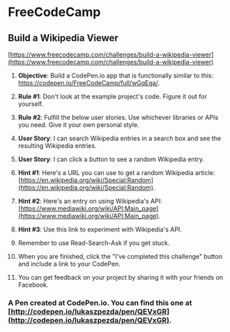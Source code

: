 # FreeCodeCamp
## Build a Wikipedia Viewer 

[https://www.freecodecamp.com/challenges/build-a-wikipedia-viewer](https://www.freecodecamp.com/challenges/build-a-wikipedia-viewer)


1. **Objective**: Build a CodePen.io app that is functionally similar to this: https://codepen.io/FreeCodeCamp/full/wGqEga/.

2. **Rule #1**: Don't look at the example project's code. Figure it out for yourself.

3. **Rule #2**: Fulfill the below user stories. Use whichever libraries or APIs you need. Give it your own personal style.

4. **User Story**: I can search Wikipedia entries in a search box and see the resulting Wikipedia entries.

5. **User Story**: I can click a button to see a random Wikipedia entry.

6. **Hint #1**: Here's a URL you can use to get a random Wikipedia article: [https://en.wikipedia.org/wiki/Special:Random](https://en.wikipedia.org/wiki/Special:Random).

7. **Hint #2**: Here's an entry on using Wikipedia's API: [https://www.mediawiki.org/wiki/API:Main_page](https://www.mediawiki.org/wiki/API:Main_page).

8. **Hint #3**: Use this link to experiment with Wikipedia's API.

9. Remember to use Read-Search-Ask if you get stuck.

10. When you are finished, click the "I've completed this challenge" button and include a link to your CodePen.

11. You can get feedback on your project by sharing it with your friends on Facebook.

### A Pen created at CodePen.io. You can find this one at [http://codepen.io/lukaszpezda/pen/QEVxGR](http://codepen.io/lukaszpezda/pen/QEVxGR).

 